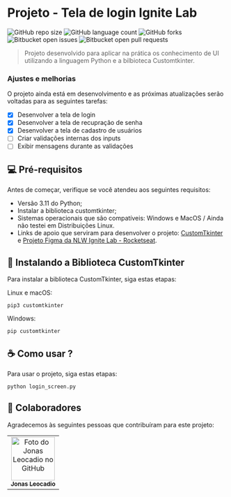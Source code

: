 # Projeto - Tela de login Ignite Lab

![GitHub repo size](https://img.shields.io/github/repo-size/jonassx/README-template?style=for-the-badge)
![GitHub language count](https://img.shields.io/github/languages/count/jonassx/README-template?style=for-the-badge)
![GitHub forks](https://img.shields.io/github/forks/jonassx/README-template?style=for-the-badge)
![Bitbucket open issues](https://img.shields.io/bitbucket/issues/jonassx/README-template?style=for-the-badge)
![Bitbucket open pull requests](https://img.shields.io/bitbucket/pr-raw/jonassx/README-template?style=for-the-badge)



> Projeto desenvolvido para aplicar na prática os conhecimento de UI utilizando a linguagem Python e a bilbioteca Customtkinter.

### Ajustes e melhorias

O projeto ainda está em desenvolvimento e as próximas atualizações serão voltadas para as seguintes tarefas:

- [x] Desenvolver a tela de login
- [x] Desenvolver a tela de recupração de senha
- [x] Desenvolver a tela de cadastro de usuários
- [ ] Criar validações internas dos inputs
- [ ] Exibir mensagens durante as validações

## 💻 Pré-requisitos

Antes de começar, verifique se você atendeu aos seguintes requisitos:

- Versão 3.11 do Python;
- Instalar a biblioteca customtkinter;
- Sistemas operacionais que são compatíveis: Windows e MacOS / Ainda não testei em Distribuições Linux.
- Links de apoio que serviram para desenvolver o projeto: [CustomTkinter]([(https://customtkinter.tomschimansky.com/)]) e [Projeto Figma da NLW Ignite Lab - Rocketseat]([https://www.figma.com/design/t1F9HlpBHgeLXp10fW9Xhj/Ignite-Lab-Designer-System?node-id=0-1&t=L6fvEQG2G5knReFr-1]).

## 🚀 Instalando a Biblioteca CustomTkinter

Para instalar a biblioteca CustomTkinter, siga estas etapas:

Linux e macOS:

```
pip3 customtkinter
```

Windows:

```
pip customtkinter
```

## ☕ Como usar ?

Para usar o projeto, siga estas etapas:

```
python login_screen.py
```

## 🤝 Colaboradores

Agradecemos às seguintes pessoas que contribuíram para este projeto:

<table>
  <tr>
    <td align="center">
      <a href="#" title="defina o título do link">
        <img src="https://avatars3.githubusercontent.com/u/31936044" width="100px;" alt="Foto do Jonas Leocadio no GitHub"/><br>
        <sub>
          <b>Jonas Leocadio</b>
        </sub>
      </a>
    </td>
  </tr>
</table>
